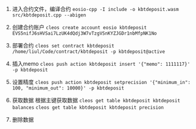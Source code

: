 1. 进入合约文件，编译合约
`eosio-cpp -I include -o kbtdeposit.wasm src/kbtdeposit.cpp --abigen`

2. 创建合约账户
`cleos create account eosio kbtdeposit EVS5nifJ6sHVSai7LzUK4dQdj3W7vTzgVSnKYZJGDr1nbMfpNK1No`

3. 部署合约
`cleos set contract kbtdeposit /home/liul/Code/contract/kbtdeposit -p kbtdeposit@active`

4. 插入memo
`cleos push action kbtdeposit insert '{"memo": 1111117}' -p kbtdeposit`

5. 设置精度
`cleos push action kbtdeposit setprecision '{"minimum_in": 100, "minimum_out": 10000}' -p kbtdeposit`

6. 获取数据
根据主键获取数据
`cleos get table kbtdeposit kbtdeposit balances`
`cleos get table kbtdeposit kbtdeposit precision`

7. 删除数据
